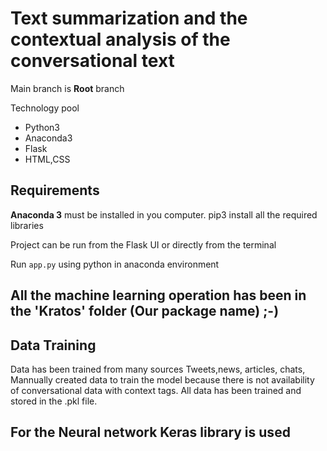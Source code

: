 
# Text summarization and the contextual analysis of the conversational text

Main branch is **Root** branch

Technology pool 

 - Python3
 - Anaconda3
 - Flask
 - HTML,CSS

## Requirements 
**Anaconda 3** must be installed in you computer.
pip3 install all the required libraries 

Project can be run from the Flask UI or directly from the terminal

Run 
`app.py` using python in anaconda environment

## All the machine learning operation has been in the 'Kratos' folder (Our package name) ;-)


## Data Training
Data has been trained from many sources Tweets,news, articles, chats, Mannually created data to train the model because there is not availability of conversational data with context tags.
All data has been trained and stored in the .pkl file.

## For the Neural network **Keras** library is used
